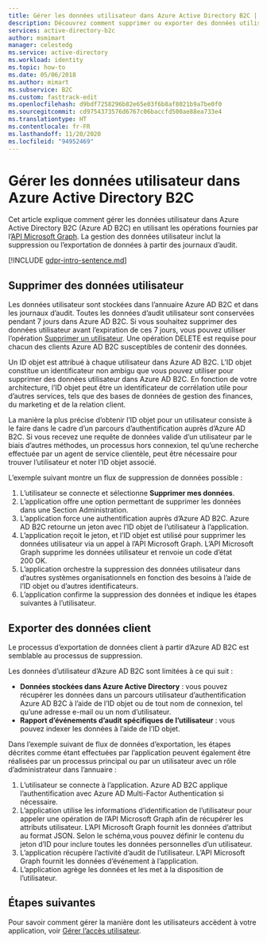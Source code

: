 ```yaml
---
title: Gérer les données utilisateur dans Azure Active Directory B2C | Microsoft Docs
description: Découvrez comment supprimer ou exporter des données utilisateur dans Azure AD B2C.
services: active-directory-b2c
author: msmimart
manager: celestedg
ms.service: active-directory
ms.workload: identity
ms.topic: how-to
ms.date: 05/06/2018
ms.author: mimart
ms.subservice: B2C
ms.custom: fasttrack-edit
ms.openlocfilehash: d9bdf7258296b82e65e03f6b8af8021b9a7be0f0
ms.sourcegitcommit: cd9754373576d6767c06baccfd500ae88ea733e4
ms.translationtype: HT
ms.contentlocale: fr-FR
ms.lasthandoff: 11/20/2020
ms.locfileid: "94952469"
---
```

# <a name="manage-user-data-in-azure-active-directory-b2c"></a>Gérer les données utilisateur dans Azure Active Directory B2C

 Cet article explique comment gérer les données utilisateur dans Azure Active Directory B2C (Azure AD B2C) en utilisant les opérations fournies par l’[API Microsoft Graph](/graph/use-the-api). La gestion des données utilisateur inclut la suppression ou l’exportation de données à partir des journaux d’audit.

[!INCLUDE [gdpr-intro-sentence.md](../../includes/gdpr-intro-sentence.md)]

## <a name="delete-user-data"></a>Supprimer des données utilisateur

Les données utilisateur sont stockées dans l’annuaire Azure AD B2C et dans les journaux d’audit. Toutes les données d’audit utilisateur sont conservées pendant 7 jours dans Azure AD B2C. Si vous souhaitez supprimer des données utilisateur avant l’expiration de ces 7 jours, vous pouvez utiliser l’opération [Supprimer un utilisateur](/graph/api/user-delete). Une opération DELETE est requise pour chacun des clients Azure AD B2C susceptibles de contenir des données.

Un ID objet est attribué à chaque utilisateur dans Azure AD B2C. L’ID objet constitue un identificateur non ambigu que vous pouvez utiliser pour supprimer des données utilisateur dans Azure AD B2C. En fonction de votre architecture, l’ID objet peut être un identificateur de corrélation utile pour d’autres services, tels que des bases de données de gestion des finances, du marketing et de la relation client.

La manière la plus précise d’obtenir l’ID objet pour un utilisateur consiste à le faire dans le cadre d’un parcours d’authentification auprès d’Azure AD B2C. Si vous recevez une requête de données valide d’un utilisateur par le biais d’autres méthodes, un processus hors connexion, tel qu’une recherche effectuée par un agent de service clientèle, peut être nécessaire pour trouver l’utilisateur et noter l’ID objet associé.

L’exemple suivant montre un flux de suppression de données possible :

1. L’utilisateur se connecte et sélectionne **Supprimer mes données**.
2. L’application offre une option permettant de supprimer les données dans une Section Administration.
3. L’application force une authentification auprès d’Azure AD B2C. Azure AD B2C retourne un jeton avec l’ID objet de l’utilisateur à l’application.
4. L’application reçoit le jeton, et l’ID objet est utilisé pour supprimer les données utilisateur via un appel à l’API Microsoft Graph. L’API Microsoft Graph supprime les données utilisateur et renvoie un code d’état 200 OK.
5. L’application orchestre la suppression des données utilisateur dans d’autres systèmes organisationnels en fonction des besoins à l’aide de l’ID objet ou d’autres identificateurs.
6. L’application confirme la suppression des données et indique les étapes suivantes à l’utilisateur.

## <a name="export-customer-data"></a>Exporter des données client

Le processus d’exportation de données client à partir d’Azure AD B2C est semblable au processus de suppression.

Les données d’utilisateur d’Azure AD B2C sont limitées à ce qui suit :

- **Données stockées dans Azure Active Directory** : vous pouvez récupérer les données dans un parcours utilisateur d’authentification Azure AD B2C à l’aide de l’ID objet ou de tout nom de connexion, tel qu’une adresse e-mail ou un nom d’utilisateur.
- **Rapport d’événements d’audit spécifiques de l’utilisateur** : vous pouvez indexer les données à l’aide de l’ID objet.

Dans l’exemple suivant de flux de données d’exportation, les étapes décrites comme étant effectuées par l’application peuvent également être réalisées par un processus principal ou par un utilisateur avec un rôle d’administrateur dans l’annuaire :

1. L’utilisateur se connecte à l’application. Azure AD B2C applique l’authentification avec Azure AD Multi-Factor Authentication si nécessaire.
2. L’application utilise les informations d’identification de l’utilisateur pour appeler une opération de l’API Microsoft Graph afin de récupérer les attributs utilisateur. L’API Microsoft Graph fournit les données d’attribut au format JSON. Selon le schéma,vous pouvez définir le contenu du jeton d’ID pour inclure toutes les données personnelles d’un utilisateur.
3. L’application récupère l’activité d’audit de l’utilisateur. L’API Microsoft Graph fournit les données d’événement à l’application.
4. L’application agrège les données et les met à la disposition de l’utilisateur.

## <a name="next-steps"></a>Étapes suivantes

Pour savoir comment gérer la manière dont les utilisateurs accèdent à votre application, voir [Gérer l’accès utilisateur](manage-user-access.md).